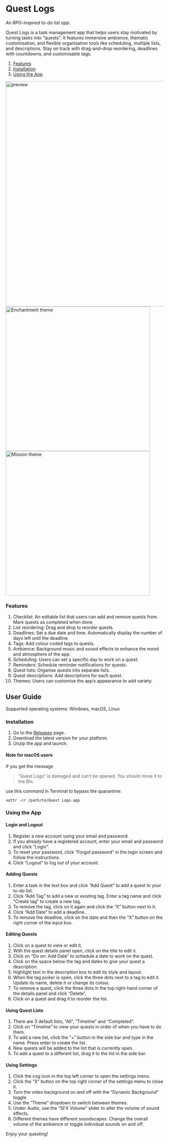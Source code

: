 # Quest Logs
*An RPG-inspired to-do list app.*

Quest Logs is a task management app that helps users stay motivated by turning tasks into "quests". It features immersive ambience, thematic customisation, and flexible organisation tools like scheduling, multiple lists, and descriptions. Stay on track with drag-and-drop reordering, deadlines with countdowns, and customisable tags.

1. [Features](#features)
2. [Installation](#installation)
3. [Using the App](#using-the-app)

<img width="717" alt="preview" src="https://github.com/user-attachments/assets/aa037f79-7549-45f9-93f5-fb9de88e3dbb" />

<img width="460" alt="Enchantment theme" src="https://github.com/user-attachments/assets/74a43093-9bd7-401d-a7bf-bc09bcf1fcec" />

<img width="460" height="460" alt="Mission theme" src="https://github.com/user-attachments/assets/b25c17e2-58e2-47d5-8f9b-2071e3a91754" />

### Features

1. Checklist: An editable list that users can add and remove quests from. Mark quests as completed when done.
2. List reordering: Drag and drop to reorder quests.
3. Deadlines: Set a due date and time. Automatically display the number of days left until the deadline.
4. Tags: Add colour coded tags to quests.
5. Ambience: Background music and sound effects to enhance the mood and atmosphere of the app.
6. Scheduling: Users can set a specific day to work on a quest.
7. Reminders: Schedule reminder notifications for quests.
8. Quest lists: Organise quests into separate lists.
9. Quest descriptions: Add descriptions for each quest.
10. Themes: Users can customise the app’s appearance to add variety.

## User Guide

Supported operating systems: Windows, macOS, Linux

### Installation

1. Go to the [Releases](https://github.com/UtsavShankar/Quest-Logs/releases) page.
2. Download the latest version for your platform.
3. Unzip the app and launch.

#### Note for macOS users
If you get the message

> “Quest Logs” is damaged and can’t be opened. You should move it to the Bin.

use this command in Terminal to bypass the quarantine:

`xattr -cr /path/to/Quest Logs.app`

### Using the App

#### Login and Logout

1. Register a new account using your email and password.
2. If you already have a registered account, enter your email and password and click “Login”.
3. To reset your password, click “Forgot password” in the login screen and follow the instructions.
4. Click “Logout” to log out of your account.

#### Adding Quests

1. Enter a task in the text box and click “Add Quest” to add a quest to your to-do list.
2. Click “Add Tag” to add a new or existing tag. Enter a tag name and click “Create tag” to create a new tag.
3. To remove the tag, click on it again and click the “X” button next to it.
4. Click “Add Date” to add a deadline.
5. To remove the deadline, click on the date and then the “X” button on the right corner of the input box.

#### Editing Quests

1. Click on a quest to view or edit it.
2. With the quest details panel open, click on the title to edit it.
3. Click on “Do on: Add Date” to schedule a date to work on the quest.
4. Click on the space below the tag and dates to give your quest a description.
5. Highlight text in the description box to edit its style and layout.
6. When the tag picker is open, click the three dots next to a tag to edit it. Update its name, delete it or change its colour.
7. To remove a quest, click the three dots in the top right-hand corner of the details panel and click “Delete”.
8. Click on a quest and drag it to reorder the list.

#### Using Quest Lists

1. There are 3 default lists, “All”, “Timeline” and “Completed”.
2. Click on “Timeline” to view your quests in order of when you have to do them.
3. To add a new list, click the “+” button in the side bar and type in the name. Press enter to create the list.
4. New quests will be added to the list that is currently open.
5. To add a quest to a different list, drag it to the list in the side bar.

#### Using Settings

1. Click the cog icon in the top left corner to open the settings menu.
2. Click the “X” button on the top right corner of the settings menu to close it.
3. Turn the video background on and off with the “Dynamic Background” toggle
4. Use the “Theme” dropdown to switch between themes.
5. Under Audio, use the “SFX Volume” slider to alter the volume of sound effects.
6. Different themes have different soundscapes. Change the overall volume of the ambience or toggle individual sounds on and off.

Enjoy your questing!
